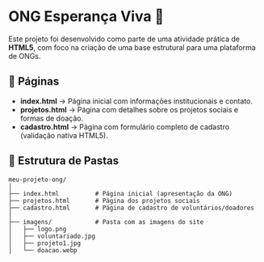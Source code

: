 # ONG Esperança Viva 🌱

Este projeto foi desenvolvido como parte de uma atividade prática de **HTML5**, com foco na criação de uma base estrutural para uma plataforma de ONGs.

## 📄 Páginas
- **index.html** → Página inicial com informações institucionais e contato.
- **projetos.html** → Página com detalhes sobre os projetos sociais e formas de doação.
- **cadastro.html** → Página com formulário completo de cadastro (validação nativa HTML5).

## 🧱 Estrutura de Pastas
```
meu-projeto-ong/
│
├── index.html          # Página inicial (apresentação da ONG)
├── projetos.html       # Página dos projetos sociais
├── cadastro.html       # Página de cadastro de voluntários/doadores
│
├── imagens/            # Pasta com as imagens do site
│   ├── logo.png
│   ├── voluntariado.jpg
│   ├── projeto1.jpg
│   └── doacao.webp
